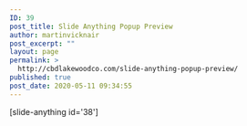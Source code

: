 ```yaml
---
ID: 39
post_title: Slide Anything Popup Preview
author: martinvicknair
post_excerpt: ""
layout: page
permalink: >
  http://cbdlakewoodco.com/slide-anything-popup-preview/
published: true
post_date: 2020-05-11 09:34:55
---
```

[slide-anything id='38']